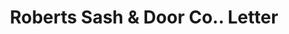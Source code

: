 ---
doi: 10.7916/D8CG123T
date_other: '1915'
date_other_textual: '1915'
form: correspondence
genre:
- Letters (correspondence)
name:
- Roberts Sash & Door Co.
object_in_context_url: https://biggert.cul.columbia.edu/items/view/ave_biggert_00187
subject_hierarchical_geographic:
- Chicago, Illinois, United States
subject_name:
- Roberts Sash & Door Co.
title: Roberts Sash & Door Co.. Letter
sort_title: Roberts Sash & Door Co.. Letter
call_number: ave_biggert_00187
coordinates:
- 41.83694444444445,-87.68472222222222
pid: ave_biggert_00187
identifiers: ave_biggert_00187
thumbnail: https://derivativo-2.library.columbia.edu/iiif/2/ldpd:345179/full/!256,256/0/native.jpg
permalink: "/items/ave_biggert_00187/"
layout: iiif-image-page
---